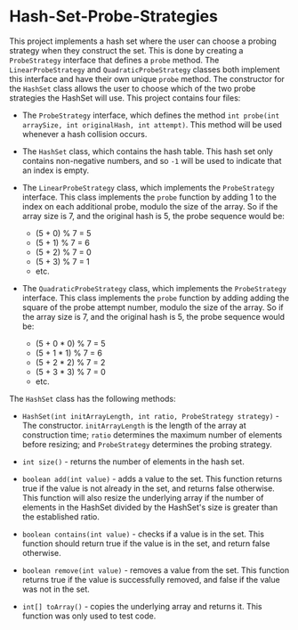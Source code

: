 # Hash-Set-Probe-Strategies
This project implements a hash set where the user can choose a probing strategy when they construct the set. This is done by creating a `ProbeStrategy` interface that defines a `probe` method. The `LinearProbeStrategy` and `QuadraticProbeStrategy` classes both implement this interface and have their own unique `probe` method. The constructor for the `HashSet` class allows the user to choose which of the two probe strategies the HashSet will use. 
This project contains four files:

* The `ProbeStrategy` interface, which defines the method `int probe(int arraySize, int originalHash, int attempt)`. This method will be used whenever a hash collision occurs.

* The `HashSet` class, which contains the  hash table. This hash set only contains non-negative numbers, and so `-1` will be used to indicate that an index is empty.

* The `LinearProbeStrategy` class, which implements the `ProbeStrategy` interface. This class implements the `probe` function by adding 1 to the index on each additional probe, modulo the size of the array. So if the array size is 7, and the original hash is 5, the probe sequence would be:

    * (5 + 0) % 7 = 5
    * (5 + 1) % 7 = 6
    * (5 + 2) % 7 = 0
    * (5 + 3) % 7 = 1
    * etc.

* The `QuadraticProbeStrategy` class, which implements the `ProbeStrategy` interface. This class implements the `probe` function by adding adding the square of the probe attempt number, modulo the size of the array. So if the array size is 7, and the original hash is 5, the probe sequence would be:

    * (5 + 0 * 0) % 7 = 5
    * (5 + 1 * 1) % 7 = 6
    * (5 + 2 * 2) % 7 = 2
    * (5 + 3 * 3) % 7 = 0
    * etc.


The `HashSet` class has the following methods:

* `HashSet(int initArrayLength, int ratio, ProbeStrategy strategy)` - The constructor. `initArrayLength` is the length of the array at construction time; `ratio` determines the maximum number of elements before resizing; and `ProbeStrategy` determines the probing strategy.

* `int size()` - returns the number of elements in the hash set.

* `boolean add(int value)` - adds a value to the set. This function returns true if the value is not already in the set, and returns false otherwise. This function will also resize the underlying array if the number of elements in the HashSet divided by the HashSet's size is greater than the established ratio.

* `boolean contains(int value)` - checks if a value is in the set. This function should return true if the value is in the set, and return false otherwise.

* `boolean remove(int value)` - removes a value from the set. This function returns true if the value is successfully removed, and false if the value was not in the set.

* `int[] toArray()` - copies the underlying array and returns it. This function was only used to test code.
